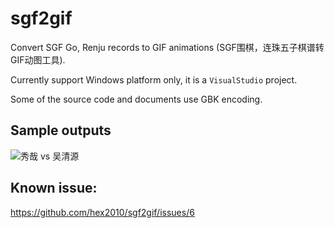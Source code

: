# sgf2gif

Convert SGF Go, Renju records to GIF animations (SGF围棋，连珠五子棋谱转GIF动图工具).

Currently support Windows platform only, it is a `VisualStudio` project.

Some of the source code and documents use GBK encoding.

## Sample outputs

![秀哉 vs 吴清源](./demo.gif)

## Known issue:

https://github.com/hex2010/sgf2gif/issues/6